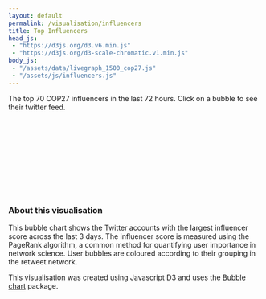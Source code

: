 ```yaml
---
layout: default
permalink: /visualisation/influencers
title: Top Influencers
head_js:
 - "https://d3js.org/d3.v6.min.js"
 - "https://d3js.org/d3-scale-chromatic.v1.min.js"
body_js:
 - "/assets/data/livegraph_1500_cop27.js"
 - "/assets/js/influencers.js"
---
```


<p class="text-center"> The top 70 COP27 influencers in the last 72 hours. Click on a bubble to see their twitter feed.</p>

<svg></svg>

### About this visualisation

This bubble chart shows the Twitter accounts with the largest influencer score across the last 3 days. The influencer score is measured using the PageRank algorithm, a common method for quantifying user importance in network science. User bubbles are coloured according to their grouping in the retweet network.

This visualisation was created using Javascript D3 and uses the <a href="https://observablehq.com/@d3/bubble-chart?collection=@d3/charts" target="_blank">Bubble chart</a> package.

